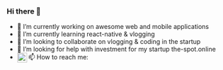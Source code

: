 ### Hi there 👋

- 🔭 I’m currently working on awesome web and mobile applications
- 🌱 I’m currently learning react-native & vlogging
- 👯 I’m looking to collaborate on vlogging & coding in the startup
- 🤔 I’m looking for help with investment for my startup the-spot.online
- 📫 How to reach me: 
[<img align="left" alt="Chinmay Pingale | LinkedIn" width="22px" src="https://img.icons8.com/color/22/000000/linkedin.png" />][linkedin]


[linkedin]: https://www.linkedin.com/in/cppingale/


<!--
**Chinmay-92/Chinmay-92** is a ✨ _special_ ✨ repository because its `README.md` (this file) appears on your GitHub profile.

Here are some ideas to get you started:

- 🔭 I’m currently working on awesome web and mobile applications
- 🌱 I’m currently learning react-native & vlogging
- 👯 I’m looking to collaborate on vlogging & coding in the startup
- 🤔 I’m looking for help with investment for my startup the-spot.online
- 📫 How to reach me: 
[<img align="left" alt="Chinmay Pingale | LinkedIn" width="22px" src="https://img.icons8.com/color/22/000000/linkedin.png" />][linkedin]


[linkedin]: https://www.linkedin.com/in/cppingale/
-->

